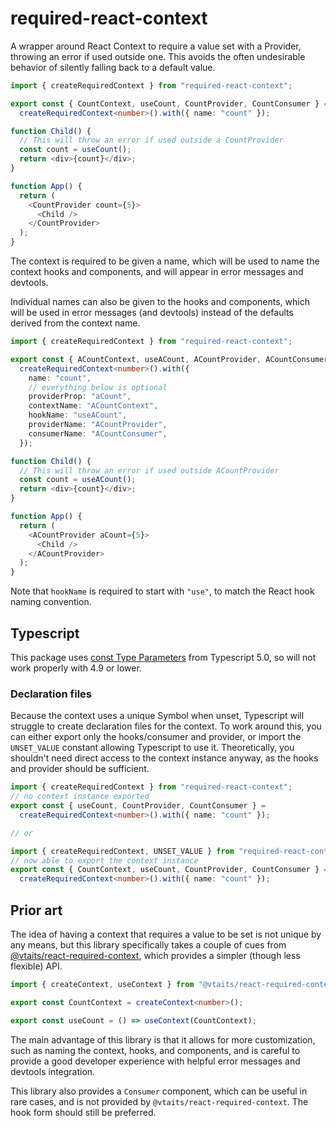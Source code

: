 # required-react-context

A wrapper around React Context to require a value set with a Provider, throwing an error if used outside one. This avoids the often undesirable behavior of silently falling back to a default value.

```ts
import { createRequiredContext } from "required-react-context";

export const { CountContext, useCount, CountProvider, CountConsumer } =
  createRequiredContext<number>().with({ name: "count" });

function Child() {
  // This will throw an error if used outside a CountProvider
  const count = useCount();
  return <div>{count}</div>;
}

function App() {
  return (
    <CountProvider count={5}>
      <Child />
    </CountProvider>
  );
}
```

The context is required to be given a name, which will be used to name the context hooks and components, and will appear in error messages and devtools.

Individual names can also be given to the hooks and components, which will be used in error messages (and devtools) instead of the defaults derived from the context name.

```ts
import { createRequiredContext } from "required-react-context";

export const { ACountContext, useACount, ACountProvider, ACountConsumer } =
  createRequiredContext<number>().with({
    name: "count",
    // everything below is optional
    providerProp: "aCount",
    contextName: "ACountContext",
    hookName: "useACount",
    providerName: "ACountProvider",
    consumerName: "ACountConsumer",
  });

function Child() {
  // This will throw an error if used outside ACountProvider
  const count = useACount();
  return <div>{count}</div>;
}

function App() {
  return (
    <ACountProvider aCount={5}>
      <Child />
    </ACountProvider>
  );
}
```

Note that `hookName` is required to start with `"use"`, to match the React hook naming convention.

## Typescript

This package uses [const Type Parameters](https://www.typescriptlang.org/docs/handbook/release-notes/typescript-5-0.html#const-type-parameters) from Typescript 5.0, so will not work properly with 4.9 or lower.

### Declaration files

Because the context uses a unique Symbol when unset, Typescript will struggle to create declaration files for the context. To work around this, you can either export only the hooks/consumer and provider, or import the `UNSET_VALUE` constant allowing Typescript to use it. Theoretically, you shouldn't need direct access to the context instance anyway, as the hooks and provider should be sufficient.

```ts
import { createRequiredContext } from "required-react-context";
// no context instance exported
export const { useCount, CountProvider, CountConsumer } =
  createRequiredContext<number>().with({ name: "count" });

// or

import { createRequiredContext, UNSET_VALUE } from "required-react-context";
// now able to export the context instance
export const { CountContext, useCount, CountProvider, CountConsumer } =
  createRequiredContext<number>().with({ name: "count" });
```

## Prior art

The idea of having a context that requires a value to be set is not unique by any means, but this library specifically takes a couple of cues from [@vtaits/react-required-context](https://www.npmjs.com/package/@vtaits/react-required-context), which provides a simpler (though less flexible) API.

```ts
import { createContext, useContext } from "@vtaits/react-required-context";

export const CountContext = createContext<number>();

export const useCount = () => useContext(CountContext);
```

The main advantage of this library is that it allows for more customization, such as naming the context, hooks, and components, and is careful to provide a good developer experience with helpful error messages and devtools integration.

This library also provides a `Consumer` component, which can be useful in rare cases, and is not provided by `@vtaits/react-required-context`. The hook form should still be preferred.
